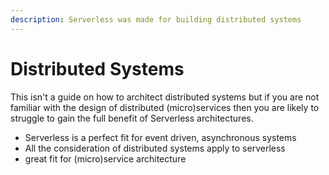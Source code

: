```yaml
---
description: Serverless was made for building distributed systems
---
```


# Distributed Systems

This isn't a guide on how to architect distributed systems but if you are not familiar with the design of distributed (micro)services then you are likely to struggle to gain the full benefit of Serverless architectures.&#x20;

* Serverless is a perfect fit for event driven, asynchronous systems
* All the consideration of distributed systems apply to serverless
* great fit for (micro)service architecture
